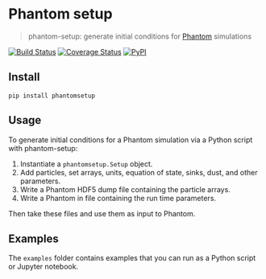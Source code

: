 Phantom setup
=============

> phantom-setup: generate initial conditions for [Phantom](https://bitbucket.org/danielprice/phantom) simulations


[![Build Status](https://travis-ci.org/dmentipl/phantom-setup.svg?branch=master)](https://travis-ci.org/dmentipl/phantom-setup)
[![Coverage Status](https://coveralls.io/repos/github/dmentipl/phantom-setup/badge.svg?branch=master)](https://coveralls.io/github/dmentipl/phantom-setup?branch=master)
[![PyPI](https://img.shields.io/pypi/v/phantomsetup)](https://pypi.org/project/phantomsetup/)

Install
-------

```
pip install phantomsetup
```

Usage
-----

To generate initial conditions for a Phantom simulation via a Python script with phantom-setup:

1. Instantiate a `phantomsetup.Setup` object.
2. Add particles, set arrays, units, equation of state, sinks, dust, and other parameters.
3. Write a Phantom HDF5 dump file containing the particle arrays.
4. Write a Phantom in file containing the run time parameters.

Then take these files and use them as input to Phantom.

Examples
--------

The `examples` folder contains examples that you can run as a Python script or Jupyter notebook.
